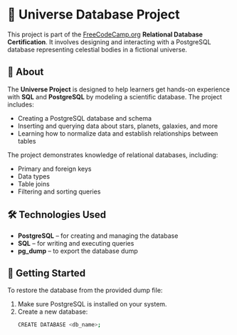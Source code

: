 # 🌌 Universe Database Project

This project is part of the [FreeCodeCamp.org](https://www.freecodecamp.org/) **Relational Database Certification**. It involves designing and interacting with a PostgreSQL database representing celestial bodies in a fictional universe.

## 🧠 About

The **Universe Project** is designed to help learners get hands-on experience with **SQL** and **PostgreSQL** by modeling a scientific database. The project includes:

- Creating a PostgreSQL database and schema
- Inserting and querying data about stars, planets, galaxies, and more
- Learning how to normalize data and establish relationships between tables

The project demonstrates knowledge of relational databases, including:
- Primary and foreign keys
- Data types
- Table joins
- Filtering and sorting queries

## 🛠 Technologies Used

- **PostgreSQL** – for creating and managing the database
- **SQL** – for writing and executing queries
- **pg_dump** – to export the database dump

## 🚀 Getting Started

To restore the database from the provided dump file:

1. Make sure PostgreSQL is installed on your system.
2. Create a new database:
   ```bash
   CREATE DATABASE <db_name>;
